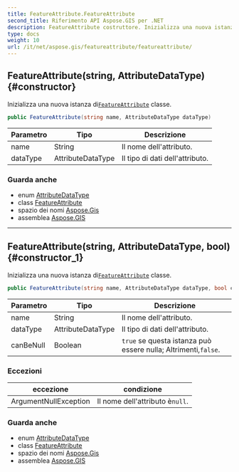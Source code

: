 ```yaml
---
title: FeatureAttribute.FeatureAttribute
second_title: Riferimento API Aspose.GIS per .NET
description: FeatureAttribute costruttore. Inizializza una nuova istanza diFeatureAttribute classe.
type: docs
weight: 10
url: /it/net/aspose.gis/featureattribute/featureattribute/
---
```

## FeatureAttribute(string, AttributeDataType) {#constructor}

Inizializza una nuova istanza di[`FeatureAttribute`](../) classe.

```csharp
public FeatureAttribute(string name, AttributeDataType dataType)
```

| Parametro | Tipo | Descrizione |
| --- | --- | --- |
| name | String | Il nome dell'attributo. |
| dataType | AttributeDataType | Il tipo di dati dell'attributo. |

### Guarda anche

* enum [AttributeDataType](../../attributedatatype/)
* class [FeatureAttribute](../)
* spazio dei nomi [Aspose.Gis](../../featureattribute/)
* assemblea [Aspose.GIS](../../../)

---

## FeatureAttribute(string, AttributeDataType, bool) {#constructor_1}

Inizializza una nuova istanza di[`FeatureAttribute`](../) classe.

```csharp
public FeatureAttribute(string name, AttributeDataType dataType, bool canBeNull)
```

| Parametro | Tipo | Descrizione |
| --- | --- | --- |
| name | String | Il nome dell'attributo. |
| dataType | AttributeDataType | Il tipo di dati dell'attributo. |
| canBeNull | Boolean | `true` se questa istanza può essere nulla; Altrimenti,`false`. |

### Eccezioni

| eccezione | condizione |
| --- | --- |
| ArgumentNullException | Il nome dell'attributo è`null`. |

### Guarda anche

* enum [AttributeDataType](../../attributedatatype/)
* class [FeatureAttribute](../)
* spazio dei nomi [Aspose.Gis](../../featureattribute/)
* assemblea [Aspose.GIS](../../../)


